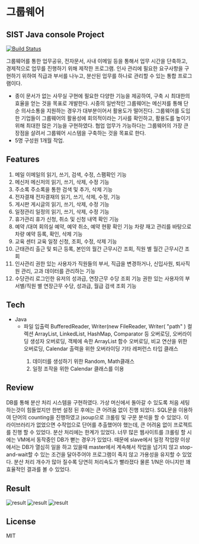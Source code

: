 # 그룹웨어
## SIST Java console Project

[![Build Status](https://travis-ci.org/joemccann/dillinger.svg?branch=master)](https://travis-ci.org/joemccann/dillinger)

그룹웨어를 통한 업무공유, 전자문서, 사내 이메일 등을 통해서 업무 시간을 단축하고, 경제적으로 업무를 진행하기 위해 제작한 프로그램. 인사 관리에 필요한 요구사항을 구현하기 위하여 직급과 부서를 나누고, 분산된 업무를 하나로 관리할 수 있는 통합 프로그램이다.

- 종이 문서가 없는 사무실 구현에 필요한 다양한 기능을 제공하여, 구축 시 최대한의 효율을 얻는 것을 목표로 개발한다. 시중의 일반적인 그룹웨어는 메신저를 통해 단순 의사소통을 지원하는 경우가 대부분이어서 활용도가 떨어진다. 그룹웨어를 도입한 기업들이 그룹웨어의 활용성에 회의적이라는 기사를 확인하고, 활용도를 높이기 위해 최대한 많은 기능을 구현하였다. 협업 업무가 가능하다는 그룹웨어의 가장 큰 장점을 살려서 그룹웨어 시스템을 구축하는 것을 목표로 한다.
- 5명 구성원 1개월 작업.

## Features
1. 메일
이메일의 읽기, 쓰기, 검색, 수정, 스팸확인 기능
2. 메신저
메신저의 읽기, 쓰기, 삭제, 수정 기능
3. 주소록
주소록을 통한 검색 및 추가, 삭제 기능
1. 전자결재
전자결재의 읽기, 쓰기, 삭제, 수정, 기능
1. 게시판
게시글의 읽기, 쓰기, 삭제, 수정 기능
1. 일정관리 
일정의 읽기, 쓰기, 삭제, 수정 기능
2. 휴가관리
휴가 신청, 취소 및 신청 내역 확인 기능 
3. 예약 /대여
회의실 예약, 예약 취소, 예약 현황 확인 기능
차량 재고 관리를 바탕으로 차량 예약 등록, 확인, 삭제 기능 
4. 교육 센터
교육 일정 신청, 조회, 수정, 삭제 기능 
1. 근태관리
출근 및 퇴근 등록, 본인의 월간 근무시간 조회, 직원 별 월간 근무시간 조회
2. 인사관리
권한 있는 사용자가 직원들의 부서, 직급을 변경하거나, 신입사원, 퇴사직원 관리, 고과 데이터를 관리하는 기능
3. 수당관리
로그인한 유저의 성과급, 연장근무 수당 조회 기능
권한 있는 사용자의 부서별/직원 별 연장근무 수당, 성과급, 월급 검색 조회 기능



## Tech

- Java
    - 파일 입출력
    BufferedReader, Writer(new FileReader, Writer( "path" )
    컬렉션
    ArrayList<T>, LinkedList<T>, HashMap<T>, Comparator 등
    오버로딩, 오버라이딩
    생성자 오버로딩, 객체에 속한 ArrayList 함수 오버로딩, 비교 연산을 위한 오버로딩, Calendar 출력을 위한 오버라이딩
    기타 레퍼런스 타입 클래스 
        1. 데이터를 생성하기 위한 Random, Math클래스
        2.  일정 조작을 위한 Calendar 클래스를 이용


    

## Review
DB를 통해 분산 처리 시스템을 구현하였다. 가상 머신에서 돌아갈 수 있도록 처음 세팅하는것이 힘들었지만 한번 설정 된 후에는 큰 어려움 없이 진행 되었다. SQL문을 이용하여 단어의 counting을 진행하였고 jsoup으로 크롤링 및  구문 분석을 할 수 있었다. 이 라이브러리가 없었으면 수작업으로 단어를 추출했어야 했는데, 큰 어려움 없이 프로젝트를 진행 할 수 있었다. 분산 처리에는 한계가 있었다. 너무 많은 웹사이트를 크롤링 할 시에는 VM에서 동작중인 DB가 뻗는 경우가 있었다. 때문에 slave에서 일정 작업량 이상에서는 DB가 열심히 일을 하고 있을때 master에서 계속해서 작업을 넘기지 않고 stop-and-wait할 수 있는 조건을 달아주어야 프로그램이 죽지 않고 가용성을 유지할 수 있었다. 분산 처리 개수가 많아 질수록 당연히 처리속도가 빨라졌다 물론 1/N은 아니지만 꽤 효율적인 결과를 볼 수 있었다. 

## Result
![result](reuslt1.png)
![result](reuslt2.png)
![result](reuslt3.png)

## License

MIT



[//]: # (These are reference links used in the body of this note and get stripped out when the markdown processor does its job. There is no need to format nicely because it shouldn't be seen. Thanks SO - http://stackoverflow.com/questions/4823468/store-comments-in-markdown-syntax)
